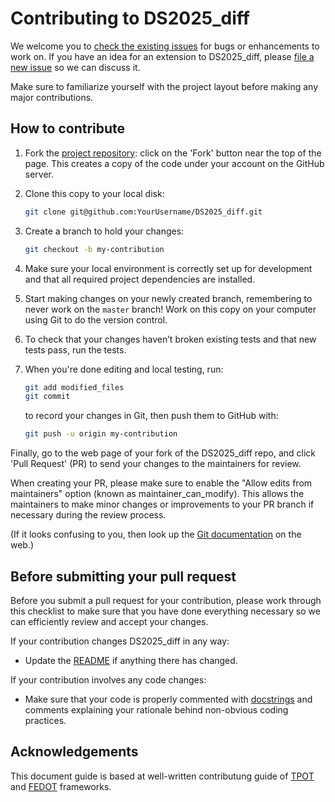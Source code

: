# Contributing to DS2025_diff

We welcome you to [check the existing issues](https://github.com/ITMO-NSS-team/DS2025_diff/issues) for bugs or enhancements to work on.
If you have an idea for an extension to DS2025_diff, please [file a new issue](https://github.com/ITMO-NSS-team/DS2025_diff/issues/new) so we can discuss it.

Make sure to familiarize yourself with the project layout before making any major contributions.

## How to contribute

1. Fork the [project repository](https://github.com/ITMO-NSS-team/DS2025_diff/): click on the 'Fork' button near the top of the page. This creates a copy of the code under your account on the GitHub server.

2. Clone this copy to your local disk:

   ```bash
   git clone git@github.com:YourUsername/DS2025_diff.git
   ```

3. Create a branch to hold your changes:

   ```bash
   git checkout -b my-contribution
   ```

4. Make sure your local environment is correctly set up for development and that all required project dependencies are installed.

5. Start making changes on your newly created branch, remembering to
   never work on the ``master`` branch! Work on this copy on your
   computer using Git to do the version control.

6. To check that your changes haven’t broken existing tests and that new tests pass, run the tests.

7. When you're done editing and local testing, run:

   ```bash
   git add modified_files
   git commit
   ```

   to record your changes in Git, then push them to GitHub with:

   ```bash
   git push -u origin my-contribution
   ```

Finally, go to the web page of your fork of the DS2025_diff repo, and click
'Pull Request' (PR) to send your changes to the maintainers for review.

When creating your PR, please make sure to enable the "Allow edits from maintainers" option (known as maintainer_can_modify).
This allows the maintainers to make minor changes or improvements to your PR branch if necessary during the review process.

(If it looks confusing to you, then look up the [Git
documentation](http://git-scm.com/documentation) on the web.)

## Before submitting your pull request

Before you submit a pull request for your contribution, please work
through this checklist to make sure that you have done everything
necessary so we can efficiently review and accept your changes.

If your contribution changes DS2025_diff in any way:

- Update the [README](https://github.com/ITMO-NSS-team/DS2025_diff/tree/main/README.md) if anything there has changed.

If your contribution involves any code changes:

- Make sure that your code is properly commented with [docstrings](https://peps.python.org/pep-0257/) and comments explaining your rationale behind non-obvious coding practices.

## Acknowledgements

This document guide is based at well-written contributung guide of [TPOT](https://github.com/EpistasisLab/tpot) and [FEDOT](https://github.com/aimclub/FEDOT) frameworks.
